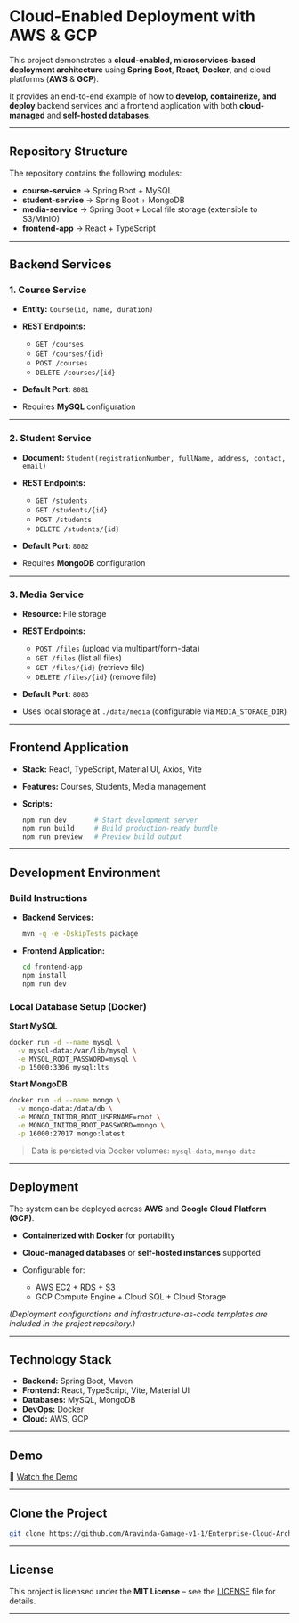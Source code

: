 # Cloud-Enabled Deployment with AWS & GCP

This project demonstrates a **cloud-enabled, microservices-based deployment architecture** using **Spring Boot**, **React**, **Docker**, and cloud platforms (**AWS** & **GCP**).

It provides an end-to-end example of how to **develop, containerize, and deploy** backend services and a frontend application with both **cloud-managed** and **self-hosted databases**.

---

## Repository Structure

The repository contains the following modules:

* **course-service** → Spring Boot + MySQL
* **student-service** → Spring Boot + MongoDB
* **media-service** → Spring Boot + Local file storage (extensible to S3/MinIO)
* **frontend-app** → React + TypeScript

---

## Backend Services

### 1. Course Service

* **Entity:** `Course(id, name, duration)`
* **REST Endpoints:**

  * `GET /courses`
  * `GET /courses/{id}`
  * `POST /courses`
  * `DELETE /courses/{id}`
* **Default Port:** `8081`
* Requires **MySQL** configuration

---

### 2. Student Service

* **Document:** `Student(registrationNumber, fullName, address, contact, email)`
* **REST Endpoints:**

  * `GET /students`
  * `GET /students/{id}`
  * `POST /students`
  * `DELETE /students/{id}`
* **Default Port:** `8082`
* Requires **MongoDB** configuration

---

### 3. Media Service

* **Resource:** File storage
* **REST Endpoints:**

  * `POST /files` (upload via multipart/form-data)
  * `GET /files` (list all files)
  * `GET /files/{id}` (retrieve file)
  * `DELETE /files/{id}` (remove file)
* **Default Port:** `8083`
* Uses local storage at `./data/media` (configurable via `MEDIA_STORAGE_DIR`)

---

## Frontend Application

* **Stack:** React, TypeScript, Material UI, Axios, Vite
* **Features:** Courses, Students, Media management
* **Scripts:**

  ```bash
  npm run dev       # Start development server
  npm run build     # Build production-ready bundle
  npm run preview   # Preview build output
  ```

---

## Development Environment

### Build Instructions

* **Backend Services:**

  ```bash
  mvn -q -e -DskipTests package
  ```
* **Frontend Application:**

  ```bash
  cd frontend-app
  npm install
  npm run dev
  ```

### Local Database Setup (Docker)

**Start MySQL**

```bash
docker run -d --name mysql \
  -v mysql-data:/var/lib/mysql \
  -e MYSQL_ROOT_PASSWORD=mysql \
  -p 15000:3306 mysql:lts
```

**Start MongoDB**

```bash
docker run -d --name mongo \
  -v mongo-data:/data/db \
  -e MONGO_INITDB_ROOT_USERNAME=root \
  -e MONGO_INITDB_ROOT_PASSWORD=mongo \
  -p 16000:27017 mongo:latest
```

> Data is persisted via Docker volumes: `mysql-data`, `mongo-data`

---

## Deployment

The system can be deployed across **AWS** and **Google Cloud Platform (GCP)**.

* **Containerized with Docker** for portability
* **Cloud-managed databases** or **self-hosted instances** supported
* Configurable for:

  * AWS EC2 + RDS + S3
  * GCP Compute Engine + Cloud SQL + Cloud Storage

*(Deployment configurations and infrastructure-as-code templates are included in the project repository.)*

---

## Technology Stack

* **Backend:** Spring Boot, Maven
* **Frontend:** React, TypeScript, Vite, Material UI
* **Databases:** MySQL, MongoDB
* **DevOps:** Docker
* **Cloud:** AWS, GCP

---

## Demo

🎥 [Watch the Demo](#)

---

## Clone the Project

```bash
git clone https://github.com/Aravinda-Gamage-v1-1/Enterprise-Cloud-Architecture.git
```

---

## License

This project is licensed under the **MIT License** – see the [LICENSE](LICENSE) file for details.

---
